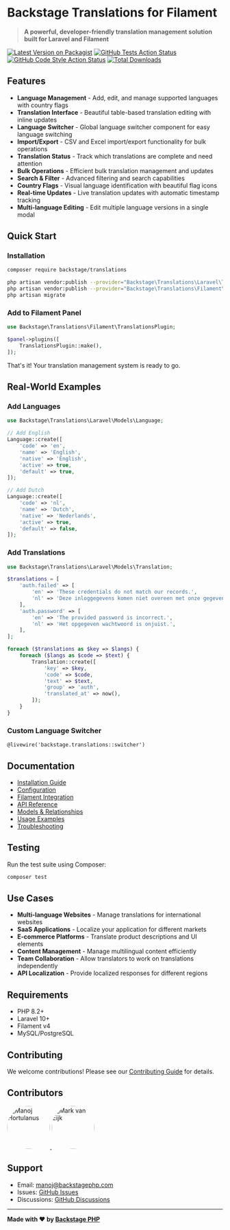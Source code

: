 # Backstage Translations for Filament

> **A powerful, developer-friendly translation management solution built for Laravel and Filament**

[![Latest Version on Packagist](https://img.shields.io/packagist/v/backstagephp/translations.svg?style=flat-square)](https://packagist.org/packages/backstagephp/translations)
[![GitHub Tests Action Status](https://img.shields.io/github/actions/workflow/status/backstagephp/translations/run-tests.yml?branch=main&label=tests&style=flat-square)](https://github.com/backstagephp/translations/actions?query=workflow%3Arun-tests+branch%3Amain)
[![GitHub Code Style Action Status](https://img.shields.io/github/actions/workflow/status/backstagephp/translations/fix-php-code-styling.yml?branch=main&label=code%20style&style=flat-square)](https://github.com/backstagephp/translations/actions?query=workflow%3A"Fix+PHP+code+styling"+branch%3Amain)
[![Total Downloads](https://img.shields.io/packagist/dt/backstagephp/translations.svg?style=flat-square)](https://packagist.org/packages/backstagephp/translations)

## Features

- **Language Management** - Add, edit, and manage supported languages with country flags
- **Translation Interface** - Beautiful table-based translation editing with inline updates
- **Language Switcher** - Global language switcher component for easy language switching
- **Import/Export** - CSV and Excel import/export functionality for bulk operations
- **Translation Status** - Track which translations are complete and need attention
- **Bulk Operations** - Efficient bulk translation management and updates
- **Search & Filter** - Advanced filtering and search capabilities
- **Country Flags** - Visual language identification with beautiful flag icons
- **Real-time Updates** - Live translation updates with automatic timestamp tracking
- **Multi-language Editing** - Edit multiple language versions in a single modal

## Quick Start

### Installation

```bash
composer require backstage/translations

php artisan vendor:publish --provider="Backstage\Translations\Laravel\TranslationServiceProvider"
php artisan vendor:publish --provider="Backstage\Translations\Filament\TranslationServiceProvider"
php artisan migrate
```

### Add to Filament Panel

```php
use Backstage\Translations\Filament\TranslationsPlugin;

$panel->plugins([
    TranslationsPlugin::make(),
]);
```

That's it! Your translation management system is ready to go.

## Real-World Examples

### Add Languages

```php
use Backstage\Translations\Laravel\Models\Language;

// Add English
Language::create([
    'code' => 'en',
    'name' => 'English',
    'native' => 'English',
    'active' => true,
    'default' => true,
]);

// Add Dutch
Language::create([
    'code' => 'nl',
    'name' => 'Dutch',
    'native' => 'Nederlands',
    'active' => true,
    'default' => false,
]);
```

### Add Translations

```php
use Backstage\Translations\Laravel\Models\Translation;

$translations = [
    'auth.failed' => [
        'en' => 'These credentials do not match our records.',
        'nl' => 'Deze inloggegevens komen niet overeen met onze gegevens.',
    ],
    'auth.password' => [
        'en' => 'The provided password is incorrect.',
        'nl' => 'Het opgegeven wachtwoord is onjuist.',
    ],
];

foreach ($translations as $key => $langs) {
    foreach ($langs as $code => $text) {
        Translation::create([
            'key' => $key,
            'code' => $code,
            'text' => $text,
            'group' => 'auth',
            'translated_at' => now(),
        ]);
    }
}
```

### Custom Language Switcher

```blade
@livewire('backstage.translations::switcher')
```

## Documentation

- [Installation Guide](docs/installation.md)
- [Configuration](docs/configuration.md)
- [Filament Integration](docs/filament.md)
- [API Reference](docs/api.md)
- [Models & Relationships](docs/models.md)
- [Usage Examples](docs/usage.md)
- [Troubleshooting](docs/troubleshooting.md)

## Testing

Run the test suite using Composer:

```bash
composer test
```

## Use Cases

- **Multi-language Websites** - Manage translations for international websites
- **SaaS Applications** - Localize your application for different markets
- **E-commerce Platforms** - Translate product descriptions and UI elements
- **Content Management** - Manage multilingual content efficiently
- **Team Collaboration** - Allow translators to work on translations independently
- **API Localization** - Provide localized responses for different regions

## Requirements

- PHP 8.2+
- Laravel 10+
- Filament v4
- MySQL/PostgreSQL

## Contributing

We welcome contributions! Please see our [Contributing Guide](CONTRIBUTING.md) for details.

## Contributors

<a href="https://github.com/arduinomaster22">
  <img src="https://github.com/arduinomaster22.png?size=100" width="100" height="100" alt="Manoj Hortulanus" style="border-radius: 50%;">
</a>
<a href="https://github.com/markvaneijk">
  <img src="https://github.com/markvaneijk.png?size=100" width="100" height="100" alt="Mark van Eijk" style="border-radius: 50%;">
</a>

## Support

- Email: manoj@backstagephp.com
- Issues: [GitHub Issues](https://github.com/backstagephp/translations/issues)
- Discussions: [GitHub Discussions](https://github.com/backstagephp/translations/discussions)

---

**Made with ❤️ by [Backstage PHP](https://backstagephp.com)**
